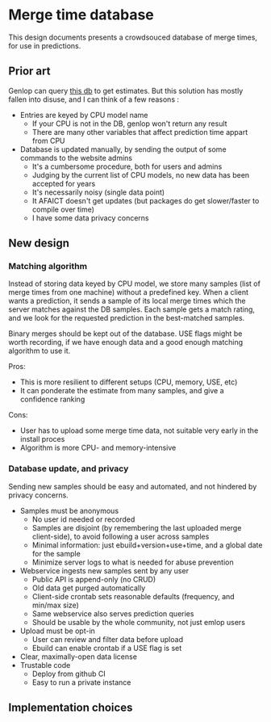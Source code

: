 # Merge time database

This design documents presents a crowdsouced database of merge times, for use in predictions.

## Prior art

Genlop can query [this db](https://gentoo.linuxhowtos.org/compiletimeestimator/) to get
estimates. But this solution has mostly fallen into disuse, and I can think of a few reasons :

* Entries are keyed by CPU model name
  - If your CPU is not in the DB, genlop won't return any result
  - There are many other variables that affect prediction time appart from CPU
* Database is updated manually, by sending the output of some commands to the website admins
  - It's a cumbersome procedure, both for users and admins
  - Judging by the current list of CPU models, no new data has been accepted for years
  - It's necessarily noisy (single data point)
  - It AFAICT doesn't get updates (but packages do get slower/faster to compile over time)
  - I have some data privacy concerns

## New design

### Matching algorithm

Instead of storing data keyed by CPU model, we store many samples (list of merge times from one
machine) without a predefined key. When a client wants a prediction, it sends a sample of its local
merge times which the server matches against the DB samples. Each sample gets a match rating, and we
look for the requested prediction in the best-matched samples.

Binary merges should be kept out of the database. USE flags might be worth recording, if we have
enough data and a good enough matching algorithm to use it.

Pros:
* This is more resilient to different setups (CPU, memory, USE, etc)
* It can ponderate the estimate from many samples, and give a confidence ranking

Cons:
* User has to upload some merge time data, not suitable very early in the install proces
* Algorithm is more CPU- and memory-intensive

### Database update, and privacy

Sending new samples should be easy and automated, and not hindered by privacy concerns.

* Samples must be anonymous
  - No user id needed or recorded
  - Samples are disjoint (by remembering the last uploaded merge client-side), to avoid following a
    user across samples
  - Minimal information: just ebuild+version+use+time, and a global date for the sample
  - Minimize server logs to what is needed for abuse prevention
* Webservice ingests new samples sent by any user
  - Public API is append-only (no CRUD)
  - Old data get purged automatically
  - Client-side crontab sets reasonable defaults (frequency, and min/max size)
  - Same webservice also serves prediction queries
  - Should be usable by the whole community, not just emlop users
* Upload must be opt-in
  - User can review and filter data before upload
  - Ebuild can enable crontab if a USE flag is set
* Clear, maximally-open data license
* Trustable code
  - Deploy from github CI
  - Easy to run a private instance

## Implementation choices
